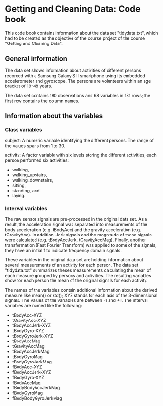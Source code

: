Getting and Cleaning Data: Code book
=============

This code book contains information about the data set "tidydata.txt", which had to be created as the objective of the course project of the course "Getting and Cleaning Data". 

## General information

The data set shows information about activities of different persons recorded with a Samsung Galaxy S II smartphone using its embedded accelerometer and gyroscope. The persons are volunteers within an age bracket of 19-48 years. 

The data set contains 180 observations and 68 variables in 181 rows; the first row contains the column names.

## Information about the variables

### Class variables

subject:
A numeric variable identifying the different persons. The range of the values spans from 1 to 30. 

activity:
A factor variable with six levels storing the different activities; each person performed six activities: 
* walking,
* walking_upstairs,
* walking_downstairs,
* sitting, 
* standing, and
* laying. 

### Interval variables

The raw sensor signals are pre-processed in the original data set. As a result, the acceleration signal was separated into measurements of the body acceleration (e.g. tBodyAcc) and the gravity acceleration (e.g. tGravityAcc). In addition, Jerk signals and the magnitude of these signals were calculated (e.g. tBodyAccJerk, tGravityAccMag). Finally, another transformation (Fast Fourier Transform) was applied to some of the signals, they have an initial f to indicate frequency domain signals. 

These variables in the original data set are holding information about several measurements of an activity for each person. The data set "tidydata.txt" summarizes theses measurements calculating the mean of each measure grouped by persons and activities. The resulting variables show for each person the mean of the original signals for each activity.

The names of the variables contain additional information about the derived measure like mean() or std(); XYZ stands for each axis of the 3-dimensional signals. The values of the variables are between -1 and +1.
The interval variables are named like the following:

* tBodyAcc-XYZ
* tGravityAcc-XYZ
* tBodyAccJerk-XYZ
* tBodyGyro-XYZ
* tBodyGyroJerk-XYZ
* tBodyAccMag
* tGravityAccMag
* tBodyAccJerkMag
* tBodyGyroMag
* tBodyGyroJerkMag
* fBodyAcc-XYZ
* fBodyAccJerk-XYZ
* fBodyGyro-XYZ
* fBodyAccMag
* fBodyBodyAccJerkMag
* fBodyGyroMag
* fBodyBodyGyroJerkMag
